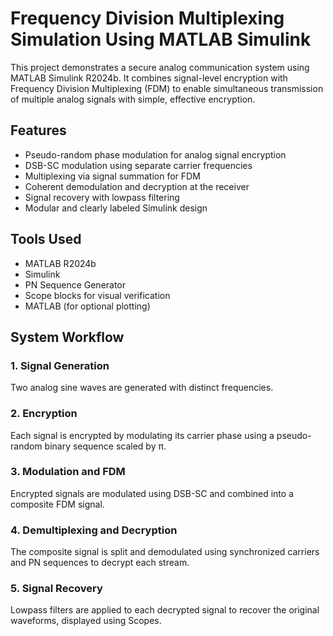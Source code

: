 # Frequency Division Multiplexing Simulation Using MATLAB Simulink

This project demonstrates a secure analog communication system using MATLAB Simulink R2024b. It combines signal-level encryption with Frequency Division Multiplexing (FDM) to enable simultaneous transmission of multiple analog signals with simple, effective encryption.

## Features

- Pseudo-random phase modulation for analog signal encryption
- DSB-SC modulation using separate carrier frequencies
- Multiplexing via signal summation for FDM
- Coherent demodulation and decryption at the receiver
- Signal recovery with lowpass filtering
- Modular and clearly labeled Simulink design

## Tools Used

- MATLAB R2024b  
- Simulink  
- PN Sequence Generator  
- Scope blocks for visual verification  
- MATLAB (for optional plotting)

## System Workflow

### 1. Signal Generation
Two analog sine waves are generated with distinct frequencies.

### 2. Encryption
Each signal is encrypted by modulating its carrier phase using a pseudo-random binary sequence scaled by π.

### 3. Modulation and FDM
Encrypted signals are modulated using DSB-SC and combined into a composite FDM signal.

### 4. Demultiplexing and Decryption
The composite signal is split and demodulated using synchronized carriers and PN sequences to decrypt each stream.

### 5. Signal Recovery
Lowpass filters are applied to each decrypted signal to recover the original waveforms, displayed using Scopes.
